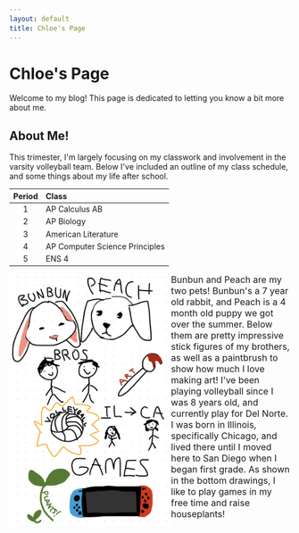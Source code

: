```yaml
---
layout: default
title: Chloe's Page
---
```



<h1> Chloe's Page </h1>
Welcome to my blog! This page is dedicated to letting you know a bit more about me.

<h2> About Me! </h2>
This trimester, I'm largely focusing on my classwork and involvement in the varsity volleyball team. Below I've included an outline of my class schedule, and some things about my life after school.

| Period | Class |
| :---: | :--- |
| 1 | AP Calculus AB |
| 2 | AP Biology |
| 3 | American Literature |
| 4 | AP Computer Science Principles |
| 5 | ENS 4 |

<p><img src="freeform.jpg" alt="freeform drawing about me" style="float:left;width:289.8px;height:451.15px;"><font size="3">
Bunbun and Peach are my two pets! Bunbun's a 7 year old rabbit, and Peach is a 4 month old puppy we got over the summer. Below them are pretty impressive stick figures of my brothers, as well as a paintbrush to show how much I love making art! I've been playing volleyball since I was 8 years old, and currently play for Del Norte. I was born in Illinois, specifically Chicago, and lived there until I moved here to San Diego when I began first grade. As shown in the bottom drawings, I like to play games in my free time and raise houseplants!</font></p>
